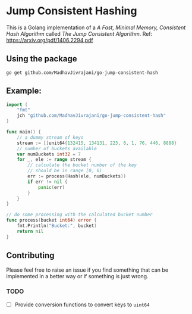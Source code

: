 # Jump Consistent Hashing

This is a Golang implementation of a *A Fast, Minimal Memory, Consistent Hash Algorithm* called *The Jump Consistent Algorithm*.
Ref: https://arxiv.org/pdf/1406.2294.pdf

## Using the package
```
go get github.com/MadhavJivrajani/go-jump-consistent-hash
```

## Example:
```go
import (
    "fmt"
    jch "github.com/MadhavJivrajani/go-jump-consistent-hash"
)

func main() {
    // a dummy stream of keys
    stream := []unit64{132415, 134131, 223, 6, 1, 76, 446, 8888}
    // number of buckets available
    var numBuckets int32 = 7
    for _, ele := range stream {
        // calculate the bucket number of the key
        // should be in range [0, 6)
        err := process(Hash(ele, numBuckets))
        if err != nil {
            panic(err)
        }
    }
}

// do some processing with the calculated bucket number
func process(bucket int64) error {
    fmt.Println("Bucket:", bucket)
    return nil
}
```
## Contributing
Please feel free to raise an issue if you find something that can be implemented in a better way or if something is just wrong. 
### TODO
- [ ] Provide conversion functions to convert keys to `uint64`